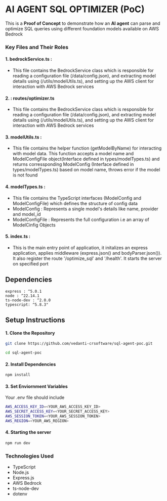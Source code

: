 # AI AGENT SQL OPTIMIZER (PoC)

This is a **Proof of Concept** to demonstrate how an **AI agent** can parse and optimize SQL queries using different foundation models available on AWS Bedrock

### Key Files and Their Roles

#### 1. bedrockService.ts :
- This file contains the BedrockService class which is responsible for reading a configuration file (/data/config.json), and extracting model details using (/utils/modelUtils.ts), and setting up the AWS client for interaction with AWS Bedrock services

#### 2.  : routes/optimizer.ts
- This file contains the BedrockService class which is responsible for reading a configuration file (/data/config.json), and extracting model details using (/utils/modelUtils.ts), and setting up the AWS client for interaction with AWS Bedrock services

#### 3. modelUtils.ts :
- This file contains the helper function (getModelByName) for interacting with model data. This function accepts a model name and ModelConfigFile object(Interface defined in types/modelTypes.ts) and returns corressponding ModelConfig (Interface defined in types/modelTypes.ts) based on model name, throws error if the model is not found

#### 4. modelTypes.ts :
- This file contains the TypeScript interfaces (ModelConfig and ModelConfigFile) which defines the structure of config data
- ModelConfig : Represents a single model's details like name, provider and model_id
- ModelConfigFile : Represents the full configuration i.e an array of ModelCinfig Objects

#### 5. index.ts :
- This is the main entry point of application, it initalizes an express application, applies middleware (express.json() and bodyParser.json()). It also register the route '/optimize_sql' and '/health'. It starts the server on specified port



## Dependencies
    express : ^5.0.1
    node : ^22.14.1
    ts-node-dev : ^2.0.0
    typescript: ^5.8.3"

## Setup Instructions

#### 1. Clone the Repository
```bash
git clone https://github.com/vedanti-crsoftware/sql-agent-poc.git
```

```bash
cd sql-agent-poc
```

#### 2. Install Dependencies
```bash
npm install
```

#### 3. Set Enviornment Variables
Your .env file should include

```bash
AWS_ACCESS_KEY_ID=<YOUR_AWS_ACCESS_KEY_ID>
AWS_SECRET_ACCESS_KEY=<YOUR_SECRET_ACCESS_KEY>
AWS_SESSION_TOKEN=<YOUR_AWS_SESSION_TOKEN>
AWS_REGION=<YOUR_AWS_REGION>
```

#### 4. Starting the server

```bash
npm run dev
```

### Technologies Used

- TypeScript
- Node.js
- Express.js
- AWS Bedrock
- ts-node-dev
- dotenv